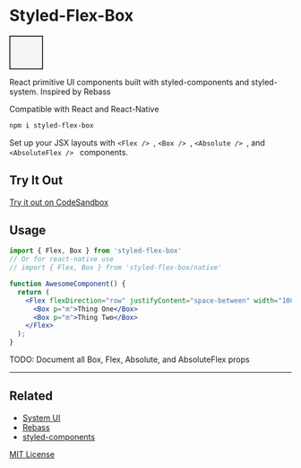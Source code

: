 # Styled-Flex-Box

<svg width="60px" height="60px">
  <rect width="60px" height="60px" style="fill:rgb(245,245,245);stroke-width:3;stroke:rgb(0,0,0)" />
</svg>

React primitive UI components built with styled-components and styled-system. Inspired by Rebass

Compatible with React and React-Native

```sh
npm i styled-flex-box
```

Set up your JSX layouts with `<Flex /> `, `<Box /> `, `<Absolute /> `, and `<AbsoluteFlex /> ` components.  

## Try It Out

[Try it out on CodeSandbox](https://codesandbox.io/s/styledsystemflexbox-example-6cisp)

## Usage

```jsx
import { Flex, Box } from 'styled-flex-box'
// Or for react-native use
// import { Flex, Box } from 'styled-flex-box/native'

function AwesomeComponent() {
  return (
    <Flex flexDirection="row" justifyContent="space-between" width="100%">
      <Box p="m">Thing One</Box>
      <Box p="m">Thing Two</Box>
    </Flex>
  );
}
```

TODO: Document all Box, Flex, Absolute, and AbsoluteFlex props

---

## Related

- [System UI](https://system-ui.com)
- [Rebass](https://rebassjs.org/)
- [styled-components](https://www.styled-components.com/)

[MIT License](LICENSE.md)
